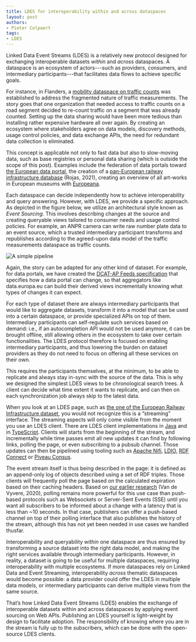 ```yaml
---
title: LDES for interoperability within and across dataspaces
layout: post
authors:
- Pieter Colpaert
tags:
- LDES
---
```


Linked Data Event Streams (LDES) is a relatively new protocol designed for exchanging interoperable datasets _within_ and _across_ dataspaces.
A dataspace is an ecosystem of actors---such as providers, consumers, and intermediary participants---that facilitates data flows to achieve specific goals.

For instance, in Flanders, a [mobility dataspace on traffic counts](https://www.interregnorthsea.eu/sites/default/files/2024-06/Mobility%20Data%20Space%20Flanders.pdf) was established to address the fragmented nature of traffic measurements.
The story goes that one organization that needed access to traffic counts on a road segment decided to re-count traffic on a segment that was already counted.
Setting up the data sharing would have been more tedious than installing rather expensive hardware all over again.
By creating an ecosystem where stakeholders agree on data models, discovery methods, usage control policies, and data exchange APIs, the need for redundant data collection is eliminated.

This concept is applicable not only to fast data but also to slow-moving data, such as base registries or personal data sharing (which is outside the scope of this post).
Examples include the federation of data portals toward [the European data portal](https://data.europa.eu), the creation of a [pan-European railway infrastructure database](https://julianrojas.org/papers/iswc2021-in-use/) (Rojas, 2021), creating an overview of all art-works in European museums with [Europeana](https://www.europeana.eu/en).

Each dataspace can decide independently how to achieve interoperability and query answering.
However, with LDES, we provide a specific approach.
As depicted in the figure below, we utilize an architectural style known as _Event Sourcing_.
This involves describing changes at the source and creating queryable views tailored to consumer needs and usage control policies.
For example, an ANPR camera can write raw number plate data to an event source, which a trusted intermediary participant transforms and republishes according to the agreed-upon data model of the traffic measurements dataspace as traffic counts.

![A simple pipeline](https://docs.google.com/drawings/d/e/2PACX-1vT94isiCM5-M69i7D96-vNFTgBScZ9bsr24vw04fO0Z2a5O3R3qtqxgmuoarMLReuGRlVfBYw-UPpw3/pub?w=981&h=291)

Again, the story can be adapted for any other kind of dataset.
For example, for data portals, we have created the [DCAT-AP Feeds specification](https://semiceu.github.io/LDES-DCAT-AP-feeds/) that specifies how a data portal can change, so that aggregators like data.europa.eu can build their derived views incrementally knowing what types of changes it can expect.

For each type of dataset there are always intermediary participants that would like to aggregate datasets, transform it into a model that can be used into a certain dataspace, or provide specialized APIs on top of them.
Intermediary participants can self-regulate such services based on demand: i.e., if an autocompletion API would not be used anymore, it can be brought offline, still allowing others in the ecosystem to take over certain functionalities.
The LDES protocol therefore is focused on enabling intermediary participants, and thus lowering the burden on dataset providers as they do not need to focus on offering all these services on their own.

This requires the participants themselves, at the minimum, to be able to replicate and always stay in-sync with the source of the data.
This is why we designed the simplest LDES views to be chronological search trees.
A client can decide what time extent it wants to replicate, and can then on each synchronization job always skip to the latest data.

When you look at an LDES page, such as [the one of the European Railway Infrastructure dataset](https://era.ilabt.imec.be/rinf/ldes), you would not recognize this is a “streaming” interface.
The streaming aspects will only come visible from the moment you use an LDES client.
There are LDES client implementations in [Java](https://informatievlaanderen.github.io/VSDS-Linked-Data-Interactions/ldio/ldio-inputs/ldio-ldes-client) and in [TypeScript](https://github.com/rdf-connect/ldes-client).
Clients will starts from the beginning of the stream, and incrementally while time passes emit all new updates it can find by following links, polling the page, or even subscribing to a pubsub channel.
Those updates can then be pipelined using tooling such as [Apache Nifi](https://informatievlaanderen.github.io/VSDS-Linked-Data-Interactions/ldi-nifi/index), [LDIO](https://informatievlaanderen.github.io/VSDS-Linked-Data-Interactions/ldio/index), [RDF Connect](https://github.com/rdf-connect/) or [Piveau Consus](https://github.com/rdf-connect/piveau-consus-importing-ldes).

The event stream itself is thus being described in the page: it is defined as an append-only log of objects described using a set of RDF triples.
Those clients will frequently poll the page based on the calculated expiration based on their caching headers.
Based on [our earlier research](https://brechtvdv.github.io/Article-Live-Open-Data-Interfaces/) (Van de Vyvere, 2020), polling remains more powerful for this use case than push-based protocols such as Websockets or Server-Sent Events (SSE) until you want all subscribers to be informed about a change with a latency that is less than ~10 seconds.
In that case, publishers can offer a push-based channel on top of their polling interface that also publishes the history of the stream, although this has not yet been needed in use cases we handled thusfar.

Interoperability and queryability _within_ one dataspace are thus ensured by transforming a source dataset into the right data model, and making the right services available through intermediary participants.
However, in reality, a dataset is going to be useful for multiple dataspaces, requiring interoperability with multiple ecosystems.
If more dataspaces rely on Linked Data and Event Streaming, interoperability _across_ thematic dataspaces would become possible: a data provider could offer the LDES in multiple data models, or intermediary participants can derive multiple views from the same source.

That’s how Linked Data Event Streams (LDES) enables the exchange of interoperable datasets within and across dataspaces by applying event sourcing on Web APIs.
Publishing an LDES yourself is light-weight by design to facilitate adoption.
The responsibility of knowing where you are in the stream is fully up to the subscribers, which can be done with the open-source LDES clients.
